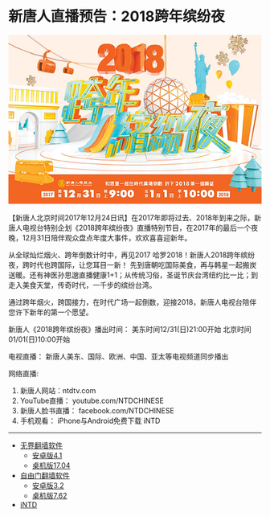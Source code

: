 <h1><b>新唐人直播预告：2018跨年缤纷夜</b></h1>
<IMG SRC="img/DJY-600X400-1.jpg" width=880>
 
 【新唐人北京时间2017年12月24日讯】在2017年即将过去、2018年到来之际，新唐人电视台特别企划《2018跨年缤纷夜》直播特别节目，在2017年的最后一个夜晚，12月31日陪伴观众盘点年度大事件，欢欢喜喜迎新年。

从全球灿烂烟火、跨年倒数计时中，再见2017 哈罗2018！新唐人2018跨年缤纷夜，跨时代也跨国际，让您耳目一新！
先到唐朝吃国际美食，再与韩星一起搬炭送暖。还有神医孙思邈直播健康1+1；从传统习俗，圣诞节庆台湾纽约比一比；到走入美食天堂，传奇时代，一千步的缤纷台湾。

通过跨年烟火，跨国接力，在时代广场一起倒数，迎接2018，新唐人电视台陪伴您许下新年的第一个愿望。

新唐人《2018跨年缤纷夜》播出时间：
美东时间12/31(日)21:00开始
北京时间01/01(日)10:00开始

电视直播：
新唐人美东、国际、欧洲、中国、亚太等电视频道同步播出

网络直播:

1. 新唐人网站：ntdtv.com
2. YouTube直播：
youtube.com/NTDCHINESE
3. 新唐人脸书直播：
facebook.com/NTDCHINESE
4. 手机观看：
iPhone与Android免费下载 iNTD
<hr>


+ <a href='https://github.com/no1show/show1/blob/master/fanQing/wujieliulan_android_4.1_20171123.zip?raw=true'>无界翻墙软件</a>
    - <a href='https://github.com/no1show/show1/blob/master/fanQing/wujieliulan_android_4.1_20171123.zip?raw=true'>安卓版4.1</a>
    - [桌机版17.04](https://github.com/no1show/show1/blob/master/fanQing/wujieliulan_desktop_17.04_20171112/u1704.zip?raw=true)   
+ <a href='https://github.com/no1show/show1/blob/master/fanQing/zi_you_men_android_3.2.zip?raw=true'>自由门翻墙软件</a>
    - <a href='https://github.com/no1show/show1/blob/master/fanQing/zi_you_men_android_3.2.zip?raw=true'>安卓版3.2</a>
    - <a href='https://github.com/no1show/show1/blob/master/fanQing/zi_you_men_7.62_desktop.zip?raw=true'>桌机版7.62</a>
+ <a href='https://github.com/no1show/show1/blob/master/fanQing/iNTD_TV.apk?raw=true'>iNTD</a>    
